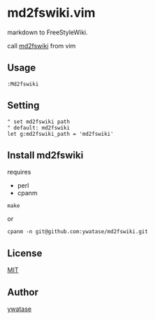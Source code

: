 md2fswiki.vim
=============

markdown to FreeStyleWiki.

call [md2fswiki](https://github.com/ywatase/md2fswiki) from vim

## Usage

```
:Md2fswiki
```

## Setting

```
" set md2fswiki path
" default: md2fswiki
let g:md2fswiki_path = 'md2fswiki'
```

## Install md2fswiki

requires

* perl
* cpanm

```
make
```

or

```
cpanm -n git@github.com:ywatase/md2fswiki.git
```

## License

[MIT](https://github.com/ywatase/md2fswiki.vim/blob/master/LICENSE)

## Author

[ywatase](https://github.com/ywatase)
